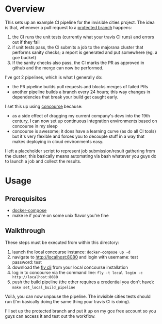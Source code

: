 # Overview

This sets up an example CI pipeline for the invisible cities project. The idea is that, whenever a pull request to a [protected branch](https://help.github.com/en/articles/about-protected-branches) happens:

1. the CI runs the unit tests (currently what your travis CI runs) and errors out if they fail
2. if unit tests pass, the CI submits a job to the majorana cluster that performs sanity checks; a report is generated and put somewhere (eg. a gce bucket)
3. If the sanity checks also pass, the CI marks the PR as approved in github and the merge can now be performed.

I've got 2 pipelines, which is what I generally do:
* the PR pipeline builds pull requests and blocks merges of failed PRs
* another pipeline builds a branch every 24 hours; this way changes in dependencies that break your build get caught early.

I set this up using [concourse](https://concourse-ci.org/) because:
* as a side effect of dragging my current company's devs into the 19th century, I can now set up continuous integration environments based on concourse in my sleep
* concourse is awesome; it does have a learning curve (as do all CI tools) but it's very flexible and forces you to decouple stuff in a way that makes deploying in cloud environments easy.

I left a placeholder script to represent job submission/result gathering from the cluster; this basically means automating via bash whatever you guys do to launch a job and collect the results.

# Usage

## Prerequisites

* [docker-compose](https://www.digitalocean.com/community/tutorials/how-to-install-docker-compose-on-ubuntu-18-04)
* make ie if you're on some unix flavor you're fine

## Walkthrough

These steps must be executed from within this directory:

1. launch the local concourse instance:
  `docker-compose up -d`
2. navigate to [http://localhost:8080](http://localhost:8080) and login with username: test password: test
3. download the [fly cli](https://concourse-ci.org/fly.html) from your local concourse installation
4. log in to concourse via the command line:
  `fly -t local login -c http://localhost:8080`
5. push the build pipeline (the other requires a credential you don't have):
  `make set_local_build_pipeline`

Voilà, you can now unpause the pipeline. The invisible cities tests should run (I'm basically doing the same thing your travis CI is doing).

I'll set up the protected branch and put it up on my gce free account so you guys can access it and test out the workflow.
